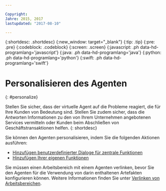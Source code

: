 ```yaml
---

Copyright:
Jahre: 2015, 2017
lastupdated: "2017-08-10"

---
```


{:shortdesc: .shortdesc}
{:new_window: target="_blank"}
{:tip: .tip}
{:pre: .pre}
{:codeblock: .codeblock}
{:screen: .screen}
{:javascript: .ph data-hd-programlang='javascript'}
{:java: .ph data-hd-programlang='java'}
{:python: .ph data-hd-programlang='python'}
{:swift: .ph data-hd-programlang='swift'}

# Personalisieren des Agenten 
{: #personalize}

Stellen Sie sicher, dass der virtuelle Agent auf die Probleme reagiert, die für Ihre Kunden von Bedeutung sind. Stellen Sie zudem sicher, dass die Antworten Informationen zu den von Ihrem Unternehmen angebotenen Services vermitteln oder Kunden beim Abschließen von Geschäftstransaktionen helfen.
{: shortdesc}

Sie können den Agenten personalisieren, indem Sie die folgenden Aktionen ausführen:

- [Hinzufügen benutzerdefinierter Dialoge für zentrale Funktionen](add-custom-dialog.html)
- [Hinzufügen Ihrer eigenen Funktionen](add-custom-capabilities.html)

Sie müssen einen Arbeitsbereich mit einem Agenten verlinken, bevor Sie den Agenten für die Verwendung von darin enthaltenen Artefakten konfigurieren können. Weitere Informationen finden Sie unter [Verlinken von Arbeitsbereichen](link_workspace.html).
